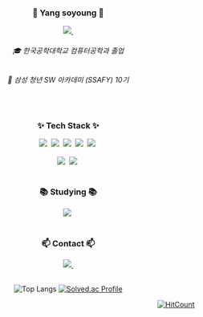 <h3 align="center">👋 Yang soyoung 👋</h3>
<div align="center">

<a href="https://file.notion.so/f/f/32549a37-cdc9-4ea4-a68e-5f7cb5c1dc2c/f34a8711-7d3e-483d-ba7c-4091ca4062bb/%E1%84%8B%E1%85%A3%E1%86%BC%E1%84%89%E1%85%A9%E1%84%8B%E1%85%A7%E1%86%BC_%E1%84%91%E1%85%A9%E1%84%90%E1%85%B3%E1%84%91%E1%85%A9%E1%86%AF%E1%84%85%E1%85%B5%E1%84%8B%E1%85%A9.pdf?id=acebc8c8-c293-40d0-93dc-9cf730301c2b&table=block&spaceId=32549a37-cdc9-4ea4-a68e-5f7cb5c1dc2c&expirationTimestamp=1712880000000&signature=2RPh_vaTX7fH2sof0sUO3_9hN8LsVnFCQELPQSbT69M&downloadName=%E1%84%8B%E1%85%A3%E1%86%BC%E1%84%89%E1%85%A9%E1%84%8B%E1%85%A7%E1%86%BC_%E1%84%91%E1%85%A9%E1%84%90%E1%85%B3%E1%84%91%E1%85%A9%E1%86%AF%E1%84%85%E1%85%B5%E1%84%8B%E1%85%A9.pdf">
  <img src="https://img.shields.io/badge/portfolio-000000.svg?style=for-the-badge&logo=&logoColor=white" />&nbsp
</a>
<h6>🎓 한국공학대학교 컴퓨터공학과 졸업</h6>
<h6>🔎 삼성 청년 SW 아카데미 (SSAFY) 10기</h6>
</div>

<br>

<h3 align="center">✨ Tech Stack ✨</h3>
<div align="center">
  <img src="https://img.shields.io/badge/java-1daabb.svg?style=for-the-badge&logo=java&logoColor=white" />&nbsp
  <img src="https://img.shields.io/badge/Spring-6DB33F.svg?style=for-the-badge&logo=spring&logoColor=white" />&nbsp
  <img src="https://img.shields.io/badge/springBoot-6DB33F.svg?style=for-the-badge&logo=springboot&logoColor=white" />&nbsp
  <img src="https://img.shields.io/badge/oracle-F80000.svg?style=for-the-badge&logo=oracle&logoColor=white" />&nbsp
  <img src="https://img.shields.io/badge/mysql-4479A1.svg?style=for-the-badge&logo=mysql&logoColor=white" />&nbsp  
</div>
<br>

<div align="center">
  <img src="https://img.shields.io/badge/typescript-3178C6.svg?style=for-the-badge&logo=typescript&logoColor=white" />&nbsp
<!--   <img src="https://img.shields.io/badge/vuejs-4FC08D.svg?style=for-the-badge&logo=vuedotjs&logoColor=61DAFB" />&nbsp-->
  <img src="https://img.shields.io/badge/jquery-0769AD.svg?style=for-the-badge&logo=jquery&logoColor=20232a" />&nbsp 
</div>    

<br>

<h3 align="center">📚 Studying 📚</h3>
<div align="center">
  <img src="https://img.shields.io/badge/vuejs-4FC08D.svg?style=for-the-badge&logo=vuedotjs&logoColor=61DAFB" />&nbsp
</div>

<br>

<h3 align="center">📫 Contact 📫</h3>
<div align="center">
  <a href="mailto:maysoyoung@gmail.com">
    <img
      src="https://img.shields.io/badge/maysoyoung@gmail.com-D14836?style=for-the-badge&logo=gmail&logoColor=white"/>&nbsp
  </a>
</div>

<br>

<div align="center">

![Top Langs](https://github-readme-stats.vercel.app/api/top-langs/?username=YangSSo51&layout=compact)
[![Solved.ac Profile](http://mazassumnida.wtf/api/v2/generate_badge?boj=yangsso51)](https://solved.ac/yangsso51/)
</div>
<div align="right">

  [![HitCount](https://hits.dwyl.com/yangsso51/yangsso51.svg?style=flat-square&show=unique)](http://hits.dwyl.com/yangsso51/yangsso51)

</div>
